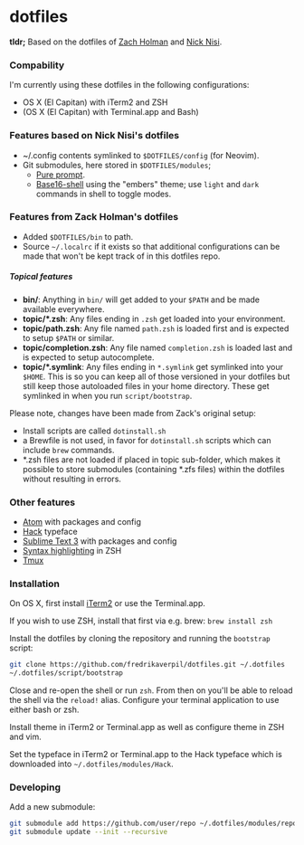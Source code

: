 # dotfiles

**tldr;** Based on the dotfiles of [Zach Holman](https://github.com/holman/dotfiles/fork) and [Nick Nisi](https://github.com/nicknisi/dotfiles).

### Compability

I'm currently using these dotfiles in the following configurations:

* OS X (El Capitan) with iTerm2 and ZSH
* (OS X (El Capitan) with Terminal.app and Bash)


### Features based on Nick Nisi's dotfiles

- ~/.config contents symlinked to `$DOTFILES/config` (for Neovim).
- Git submodules, here stored in `$DOTFILES/modules`;
  - [Pure prompt](https://github.com/sindresorhus/pure).
  - [Base16-shell](https://github.com/chriskempson/base16-shell) using the "embers" theme; use `light` and `dark` commands in shell to toggle modes.

### Features from Zack Holman's dotfiles

- Added `$DOTFILES/bin` to path.
- Source `~/.localrc` if it exists so that additional configurations can be made that won't be kept track of in this dotfiles repo.

##### Topical features

- **bin/**: Anything in `bin/` will get added to your `$PATH` and be made
  available everywhere.
- **topic/\*.zsh**: Any files ending in `.zsh` get loaded into your
  environment.
- **topic/path.zsh**: Any file named `path.zsh` is loaded first and is
  expected to setup `$PATH` or similar.
- **topic/completion.zsh**: Any file named `completion.zsh` is loaded
  last and is expected to setup autocomplete.
- **topic/\*.symlink**: Any files ending in `*.symlink` get symlinked into
  your `$HOME`. This is so you can keep all of those versioned in your dotfiles
  but still keep those autoloaded files in your home directory. These get
  symlinked in when you run `script/bootstrap`.

Please note, changes have been made from Zack's original setup:

- Install scripts are called `dotinstall.sh`
- a Brewfile is not used, in favor for `dotinstall.sh` scripts which can include `brew` commands.
- \*.zsh files are not loaded if placed in topic sub-folder, which makes it possible to store submodules (containing \*.zfs files) within the dotfiles without resulting in errors.

### Other features

- [Atom](https://atom.io) with packages and config
- [Hack](https://github.com/chrissimpkins/Hack) typeface
- [Sublime Text 3](https://www.sublimetext.com) with packages and config
- [Syntax highlighting](https://github.com/zsh-users/zsh-syntax-highlighting) in ZSH
- [Tmux](https://tmux.github.io)

### Installation

On OS X, first install [iTerm2](https://www.iterm2.com) or use the Terminal.app.

If you wish to use ZSH, install that first via e.g. brew: `brew install zsh`

Install the dotfiles by cloning the repository and running the `bootstrap` script:
```bash
git clone https://github.com/fredrikaverpil/dotfiles.git ~/.dotfiles
~/.dotfiles/script/bootstrap
```

Close and re-open the shell or run `zsh`. From then on you'll be able to reload the shell via the `reload!` alias. Configure your terminal application to use either bash or zsh.

Install theme in iTerm2 or Terminal.app as well as configure theme in ZSH and vim.

Set the typeface in iTerm2 or Terminal.app to the Hack typeface which is downloaded into `~/.dotfiles/modules/Hack`.

### Developing

Add a new submodule:
```bash
git submodule add https://github.com/user/repo ~/.dotfiles/modules/repo
git submodule update --init --recursive
```

